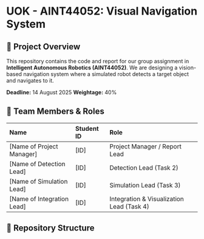 # UOK - AINT44052: Visual Navigation System

## 🎯 Project Overview
This repository contains the code and report for our group assignment in **Intelligent Autonomous Robotics (AINT44052)**. We are designing a vision-based navigation system where a simulated robot detects a target object and navigates to it.

**Deadline:** 14 August 2025
**Weightage:** 40%

## 👥 Team Members & Roles
| Name | Student ID | Role |
| :--- | :--- | :--- |
| [Name of Project Manager] | [ID] | Project Manager / Report Lead |
| [Name of Detection Lead] | [ID] | Detection Lead (Task 2) |
| [Name of Simulation Lead] | [ID] | Simulation Lead (Task 3) |
| [Name of Integration Lead] | [ID] | Integration & Visualization Lead (Task 4) |

## 📁 Repository Structure